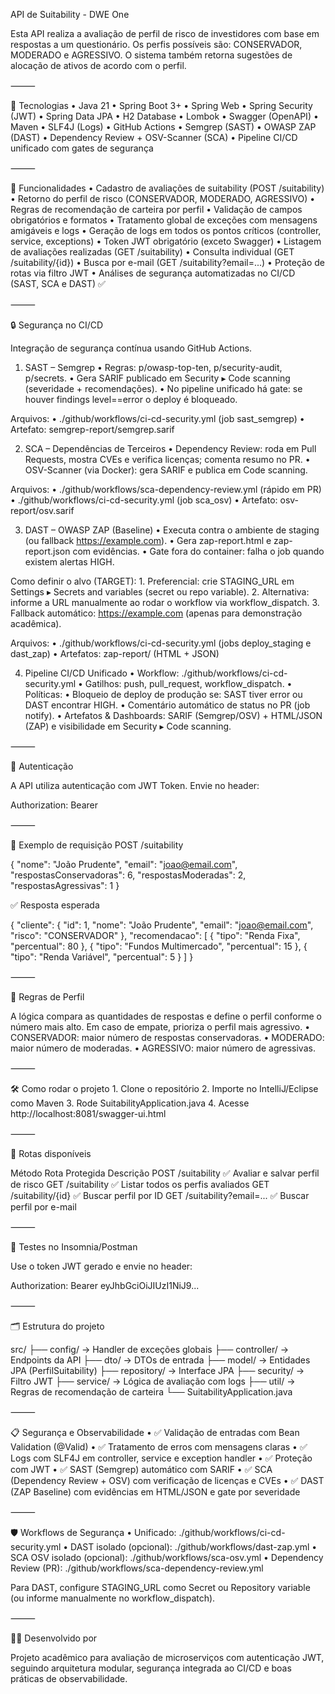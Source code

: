API de Suitability - DWE One

Esta API realiza a avaliação de perfil de risco de investidores com base em respostas a um questionário. Os perfis possíveis são: CONSERVADOR, MODERADO e AGRESSIVO. O sistema também retorna sugestões de alocação de ativos de acordo com o perfil.

⸻

🔧 Tecnologias
	•	Java 21
	•	Spring Boot 3+
	•	Spring Web
	•	Spring Security (JWT)
	•	Spring Data JPA
	•	H2 Database
	•	Lombok
	•	Swagger (OpenAPI)
	•	Maven
	•	SLF4J (Logs)
	•	GitHub Actions
	•	Semgrep (SAST)
	•	OWASP ZAP (DAST)
	•	Dependency Review + OSV-Scanner (SCA)
	•	Pipeline CI/CD unificado com gates de segurança

⸻

🚀 Funcionalidades
	•	Cadastro de avaliações de suitability (POST /suitability)
	•	Retorno do perfil de risco (CONSERVADOR, MODERADO, AGRESSIVO)
	•	Regras de recomendação de carteira por perfil
	•	Validação de campos obrigatórios e formatos
	•	Tratamento global de exceções com mensagens amigáveis e logs
	•	Geração de logs em todos os pontos críticos (controller, service, exceptions)
	•	Token JWT obrigatório (exceto Swagger)
	•	Listagem de avaliações realizadas (GET /suitability)
	•	Consulta individual (GET /suitability/{id})
	•	Busca por e-mail (GET /suitability?email=...)
	•	Proteção de rotas via filtro JWT
	•	Análises de segurança automatizadas no CI/CD (SAST, SCA e DAST) ✅

⸻

🔒 Segurança no CI/CD

Integração de segurança contínua usando GitHub Actions.

1) SAST – Semgrep
	•	Regras: p/owasp-top-ten, p/security-audit, p/secrets.
	•	Gera SARIF publicado em Security ▸ Code scanning (severidade + recomendações).
	•	No pipeline unificado há gate: se houver findings level==error o deploy é bloqueado.

Arquivos:
	•	./github/workflows/ci-cd-security.yml (job sast_semgrep)
	•	Artefato: semgrep-report/semgrep.sarif

2) SCA – Dependências de Terceiros
	•	Dependency Review: roda em Pull Requests, mostra CVEs e verifica licenças; comenta resumo no PR.
	•	OSV-Scanner (via Docker): gera SARIF e publica em Code scanning.

Arquivos:
	•	./github/workflows/sca-dependency-review.yml (rápido em PR)
	•	./github/workflows/ci-cd-security.yml (job sca_osv)
	•	Artefato: osv-report/osv.sarif

3) DAST – OWASP ZAP (Baseline)
	•	Executa contra o ambiente de staging (ou fallback https://example.com).
	•	Gera zap-report.html e zap-report.json com evidências.
	•	Gate fora do container: falha o job quando existem alertas HIGH.

Como definir o alvo (TARGET):
	1.	Preferencial: crie STAGING_URL em Settings ▸ Secrets and variables (secret ou repo variable).
	2.	Alternativa: informe a URL manualmente ao rodar o workflow via workflow_dispatch.
	3.	Fallback automático: https://example.com (apenas para demonstração acadêmica).

Arquivos:
	•	./github/workflows/ci-cd-security.yml (jobs deploy_staging e dast_zap)
	•	Artefatos: zap-report/ (HTML + JSON)

4) Pipeline CI/CD Unificado
	•	Workflow: ./github/workflows/ci-cd-security.yml
	•	Gatilhos: push, pull_request, workflow_dispatch.
	•	Políticas:
	•	Bloqueio de deploy de produção se: SAST tiver error ou DAST encontrar HIGH.
	•	Comentário automático de status no PR (job notify).
	•	Artefatos & Dashboards: SARIF (Semgrep/OSV) + HTML/JSON (ZAP) e visibilidade em Security ▸ Code scanning.

⸻

🔐 Autenticação

A API utiliza autenticação com JWT Token. Envie no header:

Authorization: Bearer <seu-token>


⸻

📄 Exemplo de requisição POST /suitability

{
  "nome": "João Prudente",
  "email": "joao@email.com",
  "respostasConservadoras": 6,
  "respostasModeradas": 2,
  "respostasAgressivas": 1
}

✅ Resposta esperada

{
  "cliente": {
    "id": 1,
    "nome": "João Prudente",
    "email": "joao@email.com",
    "risco": "CONSERVADOR"
  },
  "recomendacao": [
    { "tipo": "Renda Fixa", "percentual": 80 },
    { "tipo": "Fundos Multimercado", "percentual": 15 },
    { "tipo": "Renda Variável", "percentual": 5 }
  ]
}


⸻

🧠 Regras de Perfil

A lógica compara as quantidades de respostas e define o perfil conforme o número mais alto. Em caso de empate, prioriza o perfil mais agressivo.
	•	CONSERVADOR: maior número de respostas conservadoras.
	•	MODERADO: maior número de moderadas.
	•	AGRESSIVO: maior número de agressivas.

⸻

🛠️ Como rodar o projeto
	1.	Clone o repositório
	2.	Importe no IntelliJ/Eclipse como Maven
	3.	Rode SuitabilityApplication.java
	4.	Acesse http://localhost:8081/swagger-ui.html

⸻

📂 Rotas disponíveis

Método	Rota	Protegida	Descrição
POST	/suitability	✅	Avaliar e salvar perfil de risco
GET	/suitability	✅	Listar todos os perfis avaliados
GET	/suitability/{id}	✅	Buscar perfil por ID
GET	/suitability?email=...	✅	Buscar perfil por e-mail


⸻

🧪 Testes no Insomnia/Postman

Use o token JWT gerado e envie no header:

Authorization: Bearer eyJhbGciOiJIUzI1NiJ9...


⸻

🗂️ Estrutura do projeto

src/
├── config/         → Handler de exceções globais
├── controller/     → Endpoints da API
├── dto/            → DTOs de entrada
├── model/          → Entidades JPA (PerfilSuitability)
├── repository/     → Interface JPA
├── security/       → Filtro JWT
├── service/        → Lógica de avaliação com logs
├── util/           → Regras de recomendação de carteira
└── SuitabilityApplication.java


⸻

📋 Segurança e Observabilidade
	•	✅ Validação de entradas com Bean Validation (@Valid)
	•	✅ Tratamento de erros com mensagens claras
	•	✅ Logs com SLF4J em controller, service e exception handler
	•	✅ Proteção com JWT
	•	✅ SAST (Semgrep) automático com SARIF
	•	✅ SCA (Dependency Review + OSV) com verificação de licenças e CVEs
	•	✅ DAST (ZAP Baseline) com evidências em HTML/JSON e gate por severidade

⸻

🛡️ Workflows de Segurança
	•	Unificado: ./github/workflows/ci-cd-security.yml
	•	DAST isolado (opcional): ./github/workflows/dast-zap.yml
	•	SCA OSV isolado (opcional): ./github/workflows/sca-osv.yml
	•	Dependency Review (PR): ./github/workflows/sca-dependency-review.yml

Para DAST, configure STAGING_URL como Secret ou Repository variable (ou informe manualmente no workflow_dispatch).

⸻

🧑‍💻 Desenvolvido por

Projeto acadêmico para avaliação de microserviços com autenticação JWT, seguindo arquitetura modular, segurança integrada ao CI/CD e boas práticas de observabilidade.
